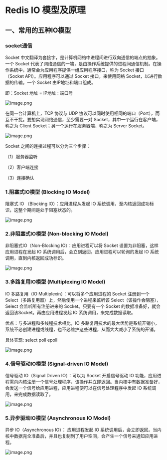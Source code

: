 # Redis IO 模型及原理

## 一、常用的五种IO模型

### socket通信

Socket 中文翻译为套接字，是计算机网络中进程间进行双向通信的端点的抽象。一个 Socket 代表了网络通信的一端，是由操作系统提供的进程间通信机制。在操作系统中，通常会为应用程序提供一组应用程序接口，称为 Socket 接口（Socket API）。应用程序可以通过 Socket 接口，来使用网络 Socket，以进行数据的传输。一个 Socket 由IP地址和端口组成。

即：Socket 地址 = IP地址 : 端口号

![image.png](http://快乐星球.site:8211/661d7df4-ff58-412b-a231-11b8fa38ceec.png)

在同一台计算机上，TCP 协议与 UDP 协议可以同时使用相同的端口（Port），而互不干扰。要想实现网络通信，至少需要一对 Socket，其中一个运行在客户端，称之为 Client Socket；另一个运行在服务器端，称之为 Server Socket。

![image.png](http://快乐星球.site:8211/cefc33aa-38c4-4b89-a5d2-e030524894e2.png)

Socket 之间的连接过程可以分为三个步骤：

（1）服务器监听

（2）客户端连接

（3）连接确认





### 1.阻塞式IO模型 (Blocking IO Model)

阻塞式 IO （Blocking IO）：应用进程从发起 IO 系统调用，至内核返回成功标识，这整个期间是处于阻塞状态的。

![image.png](http://快乐星球.site:8211/1f596279-b982-4b31-963e-7c8ce2af4906.png)


### 2.非阻塞式IO模型 (Non-blocking IO Model)

非阻塞式IO（Non-Blocking IO）：应用进程可以将 Socket 设置为非阻塞，这样应用进程在发起 IO 系统调用后，会立刻返回。应用进程可以轮询的发起 IO 系统调用，直到内核返回成功标识。

![image.png](http://快乐星球.site:8211/1d84073c-e412-43bb-8045-c3160b6a2401.png)

### 3.多路复用IO模型 (Multiplexing IO Model)

IO 多路复用（IO Multiplexin）：可以将多个应用进程的 Socket 注册到一个 Select（多路复用器）上，然后使用一个进程来监听该 Select（该操作会阻塞），Select 会监听所有注册进来的 Socket。只要有一个 Socket 的数据准备好，就会返回该Socket。再由应用进程发起 IO 系统调用，来完成数据读取。

优点：与多进程和多线程技术相比，IO 多路复用技术的最大优势是系统开销小，系统不必创建进程或线程，也不必维护这些进程，从而大大减小了系统的开销。

具体实现: select poll epoll

![image.png](http://快乐星球.site:8211/6a61264c-c5f3-4bef-8302-f26a01a470ac.png)

### 4.信号驱动IO模型 (Signal-driven IO Model)

信号驱动 IO（Signal Driven IO）：可以为 Socket 开启信号驱动 IO 功能，应用进程需向内核注册一个信号处理程序，该操作并立即返回。当内核中有数据准备好，会发送一个信号给应用进程，应用进程便可以在信号处理程序中发起 IO 系统调用，来完成数据读取了。

![image.png](http://快乐星球.site:8211/ac7c06bb-bafc-4c9e-a99b-4d5f16ffe1ff.png)

### 5.异步驱动IO模型 (Asynchronous IO Model)

异步 IO（Asynchronous IO）： 应用进程发起 IO 系统调用后，会立即返回。当内核中数据完全准备后，并且也复制到了用户空间，会产生一个信号来通知应用进程。

![image.png](http://快乐星球.site:8211/18fe2f5e-65fa-4c2c-8b09-160bafb21149.png)